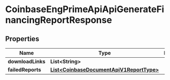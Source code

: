 
# CoinbaseEngPrimeApiApiGenerateFinancingReportResponse

## Properties
Name | Type | Description | Notes
------------ | ------------- | ------------- | -------------
**downloadLinks** | **List&lt;String&gt;** |  |  [optional]
**failedReports** | [**List&lt;CoinbaseDocumentApiV1ReportType&gt;**](CoinbaseDocumentApiV1ReportType.md) |  |  [optional]



